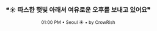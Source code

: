 <div align="center">

<br>

<h3>❝☀️ 따스한 햇빛 아래서 여유로운 오후를 보내고 있어요❞</h3>

<sub>01:00 PM • Seoul ☀️ • by CrowRish</sub>

<br>

</div>